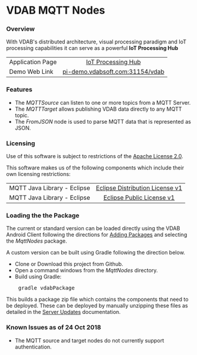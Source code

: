# VDAB MQTT Nodes
### Overview
With VDAB's distributed architecture, visual processing paradigm and IoT processing 
capabilities it can serve as a powerful <b>IoT Processing Hub</b> 

| | |
|  --- |  :---: |
| Application Page    | [IoT Processing Hub](https://vdabtec.com/vdab/app-guides/iot-processing-hub) |
| Demo Web Link   | [pi-demo.vdabsoft.com:31154/vdab](http://pi-demo.vdabsoft.com:31154/vdab) |

### Features
<ul>
<li>The <i>MQTTSource</i> can listen to one or more topics from a MQTT Server.
<li>The <i>MQTTTarget</i> allows publishing VDAB data directly to any MQTT topic.
<li>The <i>FromJSON</i> node is used to parse MQTT data that is represented as JSON.
</ul>

### Licensing
Use of this software is subject to restrictions of the [Apache License 2.0](http://www.apache.org/licenses/LICENSE-2.0.txt).

This software makes us of the following components which include their own licensing restrictions:

| | | 
|  --- |  :---: |
| MQTT Java Library - Eclipse | [Eclipse Distribution License v1](https://projects.eclipse.org/content/eclipse-distribution-license-1.0-bsd) |
| MQTT Java Library - Eclipse | [Eclipse Public License v1](https://projects.eclipse.org/content/eclipse-public-license-1.0) |

### Loading the the Package
The current or standard version can be loaded directly using the VDAB Android Client following the directions
for [Adding Packages](https://vdabtec.com/vdab/docs/VDABGUIDE_AddingPackages.pdf) 
and selecting the <i>MqttNodes</i> package.
 
A custom version can be built using Gradle following the direction below.

* Clone or Download this project from Github.
* Open a command windows from the <i>MqttNodes</i> directory.
* Build using Gradle: <pre>      gradle vdabPackage</pre>

This builds a package zip file which contains the components that need to be deployed. These can be deployed by 
manually unzipping these files as detailed in the [Server Updates](https://vdabtec.com/vdab/docs/VDABGUIDE_ServerUpdates.pdf) 
 documentation.

### Known Issues as of 24 Oct  2018

* The MQTT source and target nodes do not currently support authentication. 


